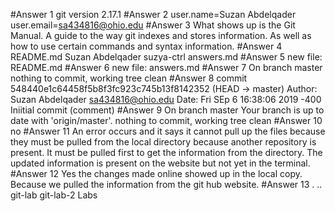 #Answer 1
git version 2.17.1
#Answer 2
user.name=Suzan Abdelqader
user.email=sa434816@ohio.edu
#Answer 3
What shows up is the Git Manual. A guide to the way git indexes and stores information. As well as how to use certain commands and syntax information. 
#Answer 4
README.md
Suzan Abdelqader suzya-ctrl
answers.md
#Answer 5
new file:     README.md
#Answer 6
new file:     answers.md
#Answer 7
On branch master
nothing to commit, working tree clean
#Answer 8
commit 548440e1c64458f5b8f3fc923c745b13f8142352 (HEAD -> master)
Author: Suzan Abdelqader <sa434816@ohio.edu>
Date: Fri SEp 6 16:38:06 2019 -400
            Iniitial commit (comment)
#Answer 9
On branch master
Your branch is up to date with 'origin/master'.
nothing to commit, working tree clean
#Answer 10
no
#Answer 11
An error occurs and it says it cannot pull up the files because they must be pulled from the local directory because another repository is present. It must be pulled first to get the information from the directory. The updated information is present on the website but not yet in the terminal. 
#Answer 12
Yes the changes made online showed up in  the local copy. Because we pulled the information from the git hub website.
#Answer 13
. .. git-lab git-lab-2 Labs
